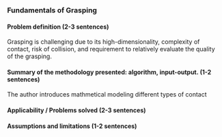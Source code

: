 ### Fundamentals of Grasping
#### Problem definition (2-3 sentences)
Grasping is challenging due to its high-dimensionality, complexity of contact, risk of collision, and requirement to relatively evaluate the quality of the grasping. 

#### Summary of the methodology presented: algorithm, input-output. (1-2 sentences)
The author introduces mathmetical modeling different types of contact
#### Applicability / Problems solved (2-3 sentences)

#### Assumptions and limitations (1-2 sentences)